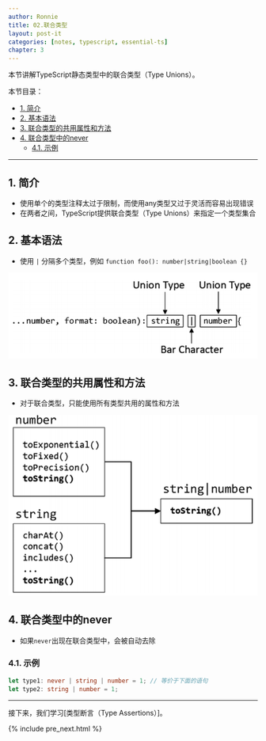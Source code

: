 ```yaml
---
author: Ronnie
title: 02.联合类型
layout: post-it
categories: [notes, typescript, essential-ts]
chapter: 3
---
```


<!-- # 联合类型（Type Unions） -->
本节讲解TypeScript静态类型中的联合类型（Type Unions）。

本节目录：
<!-- TOC -->

- [1. 简介](#1-简介)
- [2. 基本语法](#2-基本语法)
- [3. 联合类型的共用属性和方法](#3-联合类型的共用属性和方法)
- [4. 联合类型中的never](#4-联合类型中的never)
    - [4.1. 示例](#41-示例)

<!-- /TOC -->

---

## 1. 简介
- 使用单个的类型注释太过于限制，而使用any类型又过于灵活而容易出现错误
- 在两者之间，TypeScript提供联合类型（Type Unions）来指定一个类型集合

## 2. 基本语法
- 使用 `|` 分隔多个类型，例如 `function foo(): number|string|boolean {}`

![typeunions](/assets/images/TypeScript学习笔记/Essential-TypeScript/type_unions.png)

## 3. 联合类型的共用属性和方法
- 对于联合类型，只能使用所有类型共用的属性和方法

![typeunions_effect](/assets/images/TypeScript学习笔记/Essential-TypeScript/type_unions_effect.png)

## 4. 联合类型中的never
- 如果`never`出现在联合类型中，会被自动去除

### 4.1. 示例

```typescript
let type1: never | string | number = 1; // 等价于下面的语句
let type2: string | number = 1;
```

---

接下来，我们学习[类型断言（Type Assertions）]。

{% include pre_next.html %}
